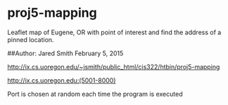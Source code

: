 # proj5-mapping
Leaflet map of Eugene, OR with point of interest and find the address of a pinned location.

##Author: Jared Smith
February 5, 2015

http://ix.cs.uoregon.edu/~jsmith/public_html/cis322/htbin/proj5-mapping

http://ix.cs.uoregon.edu:(5001-8000)

Port is chosen at random each time the program is executed
